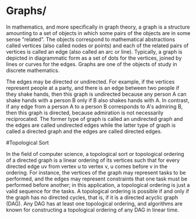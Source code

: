 # Graphs/

In mathematics, and more specifically in graph theory, a graph is a structure amounting to a set of objects in which some pairs of the objects are in some sense "related". The objects correspond to mathematical abstractions called vertices (also called nodes or points) and each of the related pairs of vertices is called an edge (also called an arc or line). Typically, a graph is depicted in diagrammatic form as a set of dots for the vertices, joined by lines or curves for the edges. Graphs are one of the objects of study in discrete mathematics.

The edges may be directed or undirected. For example, if the vertices represent people at a party, and there is an edge between two people if they shake hands, then this graph is undirected because any person A can shake hands with a person B only if B also shakes hands with A. In contrast, if any edge from a person A to a person B corresponds to A's admiring B, then this graph is directed, because admiration is not necessarily reciprocated. The former type of graph is called an undirected graph and the edges are called undirected edges while the latter type of graph is called a directed graph and the edges are called directed edges.

#Topological Sort

In the field of computer science, a topological sort or topological ordering of a directed graph is a linear ordering of its vertices such that for every directed edge uv from vertex u to vertex v, u comes before v in the ordering. For instance, the vertices of the graph may represent tasks to be performed, and the edges may represent constraints that one task must be performed before another; in this application, a topological ordering is just a valid sequence for the tasks. A topological ordering is possible if and only if the graph has no directed cycles, that is, if it is a directed acyclic graph (DAG). Any DAG has at least one topological ordering, and algorithms are known for constructing a topological ordering of any DAG in linear time.
